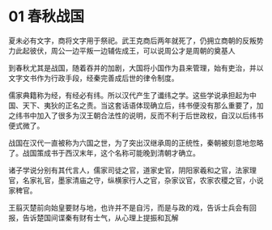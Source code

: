 # 01 春秋战国

夏未必有文字，商将文字用于祭祀。武王克商后两年就死了，仍拥立商朝的反叛势力此起彼伏，周公一边平叛一边辅佐成王，可以说周公才是周朝的奠基人

到春秋尤其是战国，随着吞并的加剧，大国将小国作为县来管理，始有吏治，并以文字文书作为行政手段，经秦完善成后世的律令制度。

儒家典籍称为经，有经必有纬。所以汉代产生了谶纬之学。这些学说承担起为中国、天下、夷狄的正名之责。当这套话语体现确立后，纬书便没有那么重要了，加之纬书中加入了很多为汉王朝合法性的说明，反而不利于后世政权，自汉以后纬书便式微了。

战国在汉代一直被称为六国之世，为了突出汉继承周的正统性，秦朝被刻意地忽略了。战国策成书于西汉末年，这个名称可能晚到清朝才确立。

诸子学说分别有其代言人，儒家司徒之官，道家史官，阴阳家羲和之官，法家理官，名家礼官，墨家清庙之守，纵横家行人之官，杂家议官，农家农稷之官，小说家稗官。

王翦灭楚前向始皇要财与地，也许并不是自污，而是与政的戏，告诉士兵会有回报，告诉楚国间谍秦有财有士气，从心理上提振和瓦解

